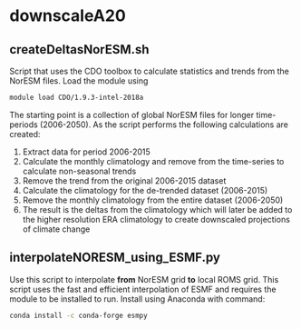 # downscaleA20

## createDeltasNorESM.sh
Script that uses the CDO toolbox to calculate statistics and trends from the NorESM files. Load the module using 
```bash 
module load CDO/1.9.3-intel-2018a
```

The starting point is a collection of global NorESM files for longer time-periods (2006-2050). As the script performs the following calculations are created:
1. Extract data for period 2006-2015
2. Calculate the monthly climatology and remove from the time-series to calculate non-seasonal trends
3. Remove the trend from the original 2006-2015 dataset
4. Calculate the climatology for the de-trended dataset (2006-2015)
5. Remove the monthly climatology from the entire dataset (2006-2050)
6. The result is the deltas from the climatology which will later be added to the higher resolution ERA climatology to create downscaled projections of climate change

## interpolateNORESM_using_ESMF.py
Use this script to interpolate **from** NorESM grid **to** local ROMS grid. This script uses the fast and efficient interpolation of ESMF and requires the module to be installed to run. Install using Anaconda with command: 
```bash
conda install -c conda-forge esmpy
```
